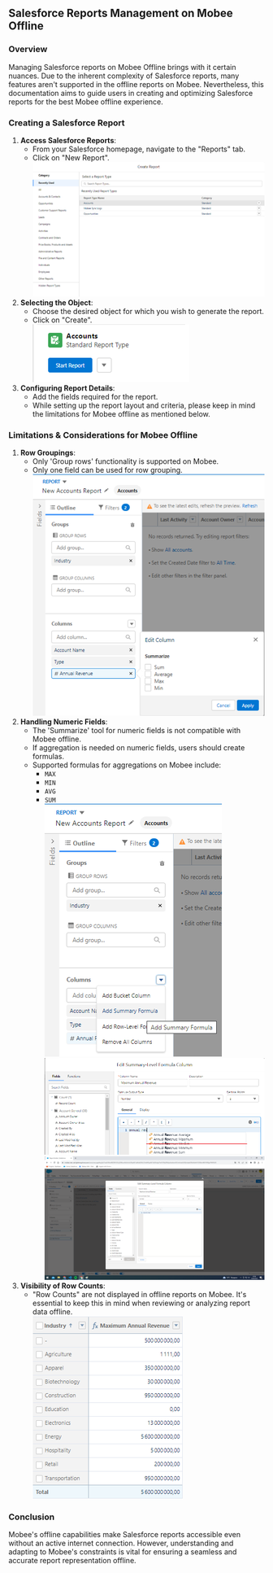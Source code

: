 ## Salesforce Reports Management on Mobee Offline

### Overview
Managing Salesforce reports on Mobee Offline brings with it certain nuances. Due to the inherent complexity of Salesforce reports, many features aren't supported in the offline reports on Mobee. Nevertheless, this documentation aims to guide users in creating and optimizing Salesforce reports for the best Mobee offline experience.

### Creating a Salesforce Report

1. **Access Salesforce Reports**:
   - From your Salesforce homepage, navigate to the "Reports" tab.
   - Click on "New Report".\
   ![Sample Image](./img/report_creation.png)
2. **Selecting the Object**:
   - Choose the desired object for which you wish to generate the report.
   - Click on "Create".\
    ![Sample Image](./img/start_report.png)
3. **Configuring Report Details**:
   - Add the fields required for the report.
   - While setting up the report layout and criteria, please keep in mind the limitations for Mobee offline as mentioned below.

### Limitations & Considerations for Mobee Offline

1. **Row Groupings**:
   - Only 'Group rows' functionality is supported on Mobee.
   - Only one field can be used for row grouping.\
    ![Sample Image](./img/report_fields.png)
2. **Handling Numeric Fields**:
   - The 'Summarize' tool for numeric fields is not compatible with Mobee offline.
   - If aggregation is needed on numeric fields, users should create formulas.
   - Supported formulas for aggregations on Mobee include:
     - `MAX`
     - `MIN`
     - `AVG`
     - `SUM`\
    ![Sample Image](./img/summary_formula1.png)
    ![Sample Image](./img/summary_formula1bis.png)
    ![Sample Image](./img/summary_formula2.png)
3. **Visibility of Row Counts**:
   - "Row Counts" are not displayed in offline reports on Mobee. It's essential to keep this in mind when reviewing or analyzing report data offline.\
   ![Sample Image](./img/last_report.png)

### Conclusion

Mobee's offline capabilities make Salesforce reports accessible even without an active internet connection. However, understanding and adapting to Mobee's constraints is vital for ensuring a seamless and accurate report representation offline.
